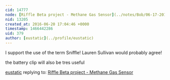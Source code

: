 ```yaml
---
cid: 14777
node: [Riffle Beta project - Methane Gas Sensor](../notes/Bob/06-17-2016/riffle-beta-project-methane-gas-sensor)
nid: 13205
created_at: 2016-06-20 17:04:46 +0000
timestamp: 1466442286
uid: 379
author: [eustatic](../profile/eustatic)
---
```


I support the use of the term Sniffle!  Lauren Sullivan would probably agree!  

the battery clip will also be tres useful

[eustatic](../profile/eustatic) replying to: [Riffle Beta project - Methane Gas Sensor](../notes/Bob/06-17-2016/riffle-beta-project-methane-gas-sensor)

